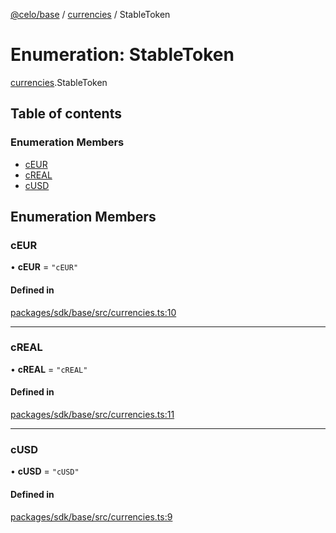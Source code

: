 [@celo/base](../README.md) / [currencies](../modules/currencies.md) / StableToken

# Enumeration: StableToken

[currencies](../modules/currencies.md).StableToken

## Table of contents

### Enumeration Members

- [cEUR](currencies.StableToken.md#ceur)
- [cREAL](currencies.StableToken.md#creal)
- [cUSD](currencies.StableToken.md#cusd)

## Enumeration Members

### cEUR

• **cEUR** = ``"cEUR"``

#### Defined in

[packages/sdk/base/src/currencies.ts:10](https://github.com/celo-org/developer-tooling/blob/master/packages/sdk/base/src/currencies.ts#L10)

___

### cREAL

• **cREAL** = ``"cREAL"``

#### Defined in

[packages/sdk/base/src/currencies.ts:11](https://github.com/celo-org/developer-tooling/blob/master/packages/sdk/base/src/currencies.ts#L11)

___

### cUSD

• **cUSD** = ``"cUSD"``

#### Defined in

[packages/sdk/base/src/currencies.ts:9](https://github.com/celo-org/developer-tooling/blob/master/packages/sdk/base/src/currencies.ts#L9)
